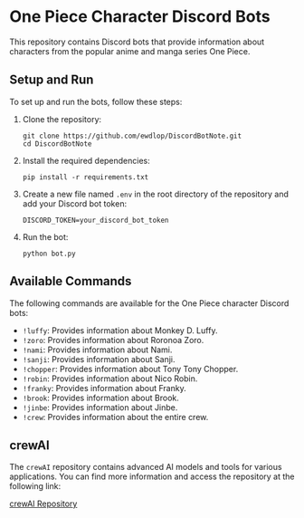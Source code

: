 # One Piece Character Discord Bots

This repository contains Discord bots that provide information about characters from the popular anime and manga series One Piece.

## Setup and Run

To set up and run the bots, follow these steps:

1. Clone the repository:
   ```
   git clone https://github.com/ewdlop/DiscordBotNote.git
   cd DiscordBotNote
   ```

2. Install the required dependencies:
   ```
   pip install -r requirements.txt
   ```

3. Create a new file named `.env` in the root directory of the repository and add your Discord bot token:
   ```
   DISCORD_TOKEN=your_discord_bot_token
   ```

4. Run the bot:
   ```
   python bot.py
   ```

## Available Commands

The following commands are available for the One Piece character Discord bots:

- `!luffy`: Provides information about Monkey D. Luffy.
- `!zoro`: Provides information about Roronoa Zoro.
- `!nami`: Provides information about Nami.
- `!sanji`: Provides information about Sanji.
- `!chopper`: Provides information about Tony Tony Chopper.
- `!robin`: Provides information about Nico Robin.
- `!franky`: Provides information about Franky.
- `!brook`: Provides information about Brook.
- `!jinbe`: Provides information about Jinbe.
- `!crew`: Provides information about the entire crew.

## crewAI

The `crewAI` repository contains advanced AI models and tools for various applications. You can find more information and access the repository at the following link:

[crewAI Repository](https://github.com/crewAIInc/crewAI)
